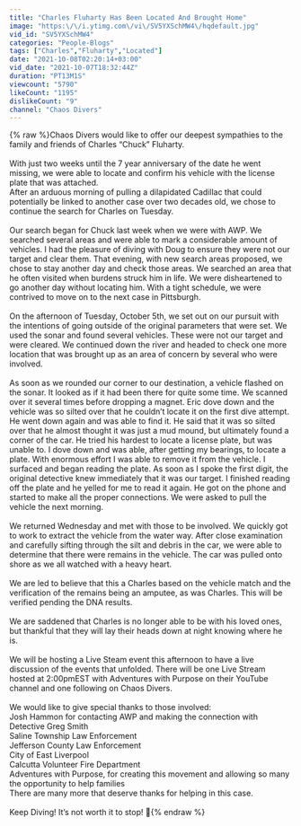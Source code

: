 ```yaml
---
title: "Charles Fluharty Has Been Located And Brought Home"
image: "https:\/\/i.ytimg.com\/vi\/SV5YXSchMW4\/hqdefault.jpg"
vid_id: "SV5YXSchMW4"
categories: "People-Blogs"
tags: ["Charles","Fluharty","Located"]
date: "2021-10-08T02:20:14+03:00"
vid_date: "2021-10-07T18:32:44Z"
duration: "PT13M1S"
viewcount: "5790"
likeCount: "1195"
dislikeCount: "9"
channel: "Chaos Divers"
---
```

{% raw %}Chaos Divers would like to offer our deepest sympathies to the family and friends of Charles “Chuck” Fluharty. <br /><br />With just two weeks until the 7 year anniversary of the date he went missing, we were able to locate and confirm his vehicle with the license plate that was attached. <br />After an arduous morning of pulling a dilapidated Cadillac that could potentially be linked to another case over two decades old, we chose to continue the search for Charles on Tuesday. <br /><br />Our search began for Chuck last week when we were with AWP. We searched several areas and were able to mark a considerable amount of vehicles. I had the pleasure of diving with Doug to ensure they were not our target and clear them. That evening, with new search areas proposed, we chose to stay another day and check those areas. We searched an area that he often visited when burdens struck him in life. We were disheartened to go another day without locating him. With a tight schedule, we were contrived to move on to the next case in Pittsburgh. <br /><br />On the afternoon of Tuesday, October 5th, we set out on our pursuit with the intentions of going outside of the original parameters that were set. We used the sonar and found several vehicles. These were not our target and were cleared. We continued down the river and headed to check one more location that was brought up as an area of concern by several who were involved. <br /><br />As soon as we rounded our corner to our destination, a vehicle flashed on the sonar. It looked as if it had been there for quite some time. We scanned over it several times before dropping a magnet. Eric dove down and the vehicle was so silted over that he couldn’t locate it on the first dive attempt. He went down again and was able to find it. He said that it was so silted over that he almost thought it was just a mud mound, but ultimately found a corner of the car. He tried his hardest to locate a license plate, but was unable to. I dove down and was able, after getting my bearings, to locate a plate. With enormous effort I was able to remove it from the vehicle. I surfaced and began reading the plate. As soon as I spoke the first digit, the original detective knew immediately that it was our target. I finished reading off the plate and he yelled for me to read it again. He got on the phone and started to make all the proper connections. We were asked to pull the vehicle the next morning. <br /><br />We returned Wednesday and met with those to be involved. We quickly got to work to extract the vehicle from the water way. After close examination and carefully sifting through the silt and debris in the car, we were able to determine that there were remains in the vehicle. The car was pulled onto shore as we all watched with a heavy heart. <br /><br />We are led to believe that this a Charles based on the vehicle match and the verification of the remains being an amputee, as was Charles. This will be verified pending the DNA results. <br /><br />We are saddened that Charles is no longer able to be with his loved ones, but thankful that they will lay their heads down at night knowing where he is. <br /><br />We will be hosting a Live Steam event this afternoon to have a live discussion of the events that unfolded. There will be one Live Stream hosted at 2:00pmEST with Adventures with Purpose on their YouTube channel and one following on Chaos Divers.  <br /><br />We would like to give special thanks to those involved:<br />Josh Hammon for contacting AWP and making the connection with Detective Greg Smith<br />Saline Township Law Enforcement <br />Jefferson County Law Enforcement <br />City of East Liverpool<br />Calcutta Volunteer Fire Department <br />Adventures with Purpose, for creating this movement and allowing so many the opportunity to help families <br />There are many more that deserve thanks for helping in this case. <br /><br />Keep Diving! It’s not worth it to stop! 🧡{% endraw %}
